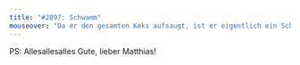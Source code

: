 ```yaml
---
title: "#2897: Schwamm"
mouseover: "Da er den gesamten Keks aufsaugt, ist er eigentlich ein Schkeksmm."
---
```


PS: Allesallesalles Gute, lieber Matthias!

